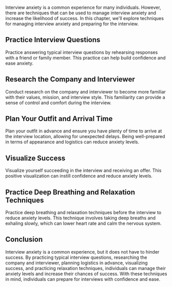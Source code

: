 
Interview anxiety is a common experience for many individuals. However, there are techniques that can be used to manage interview anxiety and increase the likelihood of success. In this chapter, we'll explore techniques for managing interview anxiety and preparing for the interview.

Practice Interview Questions
----------------------------

Practice answering typical interview questions by rehearsing responses with a friend or family member. This practice can help build confidence and ease anxiety.

Research the Company and Interviewer
------------------------------------

Conduct research on the company and interviewer to become more familiar with their values, mission, and interview style. This familiarity can provide a sense of control and comfort during the interview.

Plan Your Outfit and Arrival Time
---------------------------------

Plan your outfit in advance and ensure you have plenty of time to arrive at the interview location, allowing for unexpected delays. Being well-prepared in terms of appearance and logistics can reduce anxiety levels.

Visualize Success
-----------------

Visualize yourself succeeding in the interview and receiving an offer. This positive visualization can instill confidence and reduce anxiety levels.

Practice Deep Breathing and Relaxation Techniques
-------------------------------------------------

Practice deep breathing and relaxation techniques before the interview to reduce anxiety levels. This technique involves taking deep breaths and exhaling slowly, which can lower heart rate and calm the nervous system.

Conclusion
----------

Interview anxiety is a common experience, but it does not have to hinder success. By practicing typical interview questions, researching the company and interviewer, planning logistics in advance, visualizing success, and practicing relaxation techniques, individuals can manage their anxiety levels and increase their chances of success. With these techniques in mind, individuals can prepare for interviews with confidence and ease.
